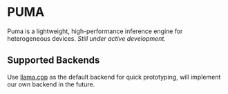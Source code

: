 # PUMA

Puma is a lightweight, high-performance inference engine for heterogeneous devices. *Still under active development.*

## Supported Backends

Use [llama.cpp](https://github.com/ggerganov/llama.cpp) as the default backend for quick prototyping, will implement our own backend in the future.
